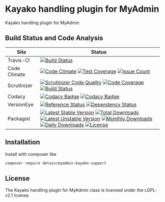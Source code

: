 # Kayako handling plugin for MyAdmin

Kayako handling plugin for MyAdmin

## Build Status and Code Analysis

Site          | Status
--------------|---------------------------
Travis-CI     | [![Build Status](https://travis-ci.org/detain/myadmin-kayako-support.svg?branch=master)](https://travis-ci.org/detain/myadmin-kayako-support)
Code Climate  | [![Code Climate](https://codeclimate.com/github/detain/myadmin-kayako-support/badges/gpa.svg)](https://codeclimate.com/github/detain/myadmin-kayako-support) [![Test Coverage](https://codeclimate.com/github/detain/myadmin-kayako-support/badges/coverage.svg)](https://codeclimate.com/github/detain/myadmin-kayako-support/coverage) [![Issue Count](https://codeclimate.com/github/detain/myadmin-kayako-support/badges/issue_count.svg)](https://codeclimate.com/github/detain/myadmin-kayako-support)
Scrutinizer   | [![Scrutinizer Code Quality](https://scrutinizer-ci.com/g/myadmin-plugins/myadmin-kayako-support/badges/quality-score.png?b=master)](https://scrutinizer-ci.com/g/myadmin-plugins/myadmin-kayako-support/?branch=master) [![Code Coverage](https://scrutinizer-ci.com/g/myadmin-plugins/myadmin-kayako-support/badges/coverage.png?b=master)](https://scrutinizer-ci.com/g/myadmin-plugins/myadmin-kayako-support/?branch=master) [![Build Status](https://scrutinizer-ci.com/g/myadmin-plugins/myadmin-kayako-support/badges/build.png?b=master)](https://scrutinizer-ci.com/g/myadmin-plugins/myadmin-kayako-support/build-status/master)
Codacy        | [![Codacy Badge](https://api.codacy.com/project/badge/Grade/226251fc068f4fd5b4b4ef9a40011d06)](https://www.codacy.com/app/detain/myadmin-kayako-support) [![Codacy Badge](https://api.codacy.com/project/badge/Coverage/25fa74eb74c947bf969602fcfe87e349)](https://www.codacy.com/app/detain/myadmin-kayako-support?utm_source=github.com&utm_medium=referral&utm_content=detain/myadmin-kayako-support&utm_campaign=Badge_Coverage)
VersionEye    | [![Reference Status](https://www.versioneye.com/php/detain:myadmin-kayako-support/reference_badge.svg?style=flat)](https://www.versioneye.com/php/detain:myadmin-kayako-support/references) [![Dependency Status](https://www.versioneye.com/user/projects/592f7318bafc5500414dfd2a/badge.svg?style=flat-square)](https://www.versioneye.com/user/projects/592f7318bafc5500414dfd2a)
Packagist     | [![Latest Stable Version](https://poser.pugx.org/detain/myadmin-kayako-support/version)](https://packagist.org/packages/detain/myadmin-kayako-support) [![Total Downloads](https://poser.pugx.org/detain/myadmin-kayako-support/downloads)](https://packagist.org/packages/detain/myadmin-kayako-support) [![Latest Unstable Version](https://poser.pugx.org/detain/myadmin-kayako-support/v/unstable)](//packagist.org/packages/detain/myadmin-kayako-support) [![Monthly Downloads](https://poser.pugx.org/detain/myadmin-kayako-support/d/monthly)](https://packagist.org/packages/detain/myadmin-kayako-support) [![Daily Downloads](https://poser.pugx.org/detain/myadmin-kayako-support/d/daily)](https://packagist.org/packages/detain/myadmin-kayako-support) [![License](https://poser.pugx.org/detain/myadmin-kayako-support/license)](https://packagist.org/packages/detain/myadmin-kayako-support)


## Installation

Install with composer like

```sh
composer require detain/myadmin-kayako-support
```

## License

The Kayako handling plugin for MyAdmin class is licensed under the LGPL-v2.1 license.

